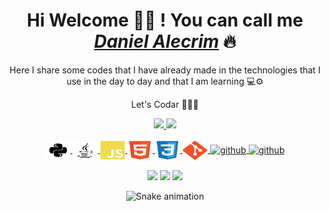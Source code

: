 <div>
  <h1 align="center">Hi Welcome ✌🏾 ! You can call me <a href="https://www.linkedin.com/in/daniel-alecrim/"><i>Daniel Alecrim</i></a> 🔥</h1>
  <p align="center">Here I share some codes that I have already made in the technologies that I use in the day to day and that I am learning 💻⚙️<br>
  <p align="center">Let's Codar 👨🏾‍💻</h2>
</div>


<div align="center">
   <a href="https://github.com/danielalecrimofc">
  <img height="180em" src="https://github-readme-stats.vercel.app/api?username=danielalecrimofc&show_icons=true&theme=merko&include_all_commits=true&count_private=false"/>
  <img height="180em" src="https://github-readme-stats.vercel.app/api/top-langs/?username=danielalecrimofc&layout=compact&langs_count=7&theme=merko"/>
</div>

<div align="center" valign="top"><br>
  <img align="center" alt="Python" height="30" width="40" src="https://github.com/vorillaz/devicons/blob/master/!SVG/python.svg">
  <img align="center" alt="Java" height="30" width="40" src="https://github.com/vorillaz/devicons/blob/master/!SVG/java.svg">
  <img align="center" alt="Js" height="30" width="40" src="https://raw.githubusercontent.com/devicons/devicon/master/icons/javascript/javascript-plain.svg">
  <img align="center" alt="HTML" height="30" width="40" src="https://raw.githubusercontent.com/devicons/devicon/master/icons/html5/html5-original.svg">
  <img align="center" alt="CSS" height="30" width="40" src="https://raw.githubusercontent.com/devicons/devicon/master/icons/css3/css3-original.svg">
  <img align="center" alt="git" height="30" width="40" src="https://raw.githubusercontent.com/devicons/devicon/master/icons/git/git-original.svg">
  <img align="center" alt="github" height="35" width="35" src="https://github.com/simple-icons/simple-icons/blob/develop/icons/github.svg">
  <img align="center" alt="github" height="35" width="35" src="https://github.com/amido/azure-vector-icons/blob/master/icons/SQL%20Database%20(SQL%20Azure).svg">
</div><br>

<div align="center">
  <a href="https://www.instagram.com/realdanielsam/" target="_blank"><img src="https://img.shields.io/badge/-Instagram-%23E4405F?style=for-the-badge&logo=instagram&logoColor=white" target="_blank"></a>
  <a href="https://www.linkedin.com/in/daniel-alecrim/" target="_blank"><img src="https://img.shields.io/badge/-LinkedIn-%230077B5?style=for-the-badge&logo=linkedin&logoColor=white" target="_blank"></a> 
  <a href="mailto:danielalecrim.tvc@gmail.com"><img src="https://img.shields.io/badge/-Gmail-%23333?style=for-the-badge&logo=gmail&logoColor=white" target="_blank"></a>
</div>

<div align="center">
  
  ![Snake animation](https://github.com/danielbped/danielbped/blob/output/github-contribution-grid-snake.svg)
  
</div>

